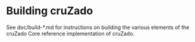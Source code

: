 Building cruZado
================

See doc/build-*.md for instructions on building the various
elements of the cruZado Core reference implementation of cruZado.
